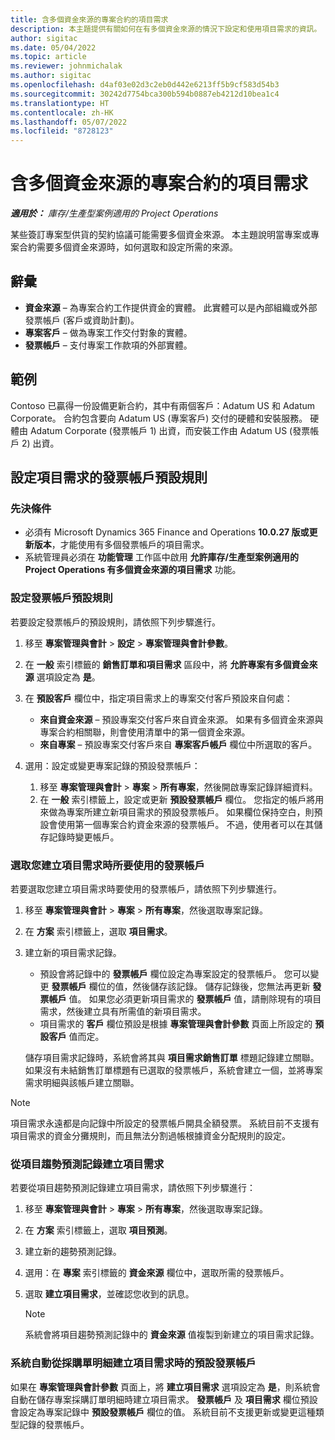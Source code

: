 ```yaml
---
title: 含多個資金來源的專案合約的項目需求
description: 本主題提供有關如何在有多個資金來源的情況下設定和使用項目需求的資訊。
author: sigitac
ms.date: 05/04/2022
ms.topic: article
ms.reviewer: johnmichalak
ms.author: sigitac
ms.openlocfilehash: d4af03e02d3c2eb0d442e6213ff5b9cf583d54b3
ms.sourcegitcommit: 30242d7754bca300b594b0887eb4212d10bea1c4
ms.translationtype: HT
ms.contentlocale: zh-HK
ms.lasthandoff: 05/07/2022
ms.locfileid: "8728123"
---
```

# <a name="item-requirements-for-project-contracts-with-multiple-funding-sources"></a>含多個資金來源的專案合約的項目需求

_**適用於：** 庫存/生產型案例適用的 Project Operations_

某些簽訂專案型供貨的契約協議可能需要多個資金來源。 本主題說明當專案或專案合約需要多個資金來源時，如何選取和設定所需的來源。

## <a name="terminology"></a>辭彙

- **資金來源** – 為專案合約工作提供資金的實體。 此實體可以是內部組織或外部發票帳戶 (客戶或資助計劃)。
- **專案客戶** – 做為專案工作交付對象的實體。
- **發票帳戶** – 支付專案工作款項的外部實體。

## <a name="example"></a>範例

Contoso 已贏得一份設備更新合約，其中有兩個客戶：Adatum US 和 Adatum Corporate。 合約包含要向 Adatum US (專案客戶) 交付的硬體和安裝服務。 硬體由 Adatum Corporate (發票帳戶 1) 出資，而安裝工作由 Adatum US (發票帳戶 2) 出資。

## <a name="set-up-invoice-account-defaulting-rules-for-item-requirements"></a>設定項目需求的發票帳戶預設規則

### <a name="prerequisites"></a>先決條件

- 必須有 Microsoft Dynamics 365 Finance and Operations **10.0.27 版或更新版本**，才能使用有多個發票帳戶的項目需求。
- 系統管理員必須在 **功能管理** 工作區中啟用 **允許庫存/生產型案例適用的 Project Operations 有多個資金來源的項目需求** 功能。

### <a name="set-up-the-invoice-account-defaulting-rules"></a>設定發票帳戶預設規則

若要設定發票帳戶的預設規則，請依照下列步驟進行。

1. 移至 **專案管理與會計** \> **設定** \> **專案管理與會計參數**。
1. 在 **一般** 索引標籤的 **銷售訂單和項目需求** 區段中，將 **允許專案有多個資金來源** 選項設定為 **是**。
1. 在 **預設客戶** 欄位中，指定項目需求上的專案交付客戶預設來自何處：

    - **來自資金來源** – 預設專案交付客戶來自資金來源。 如果有多個資金來源與專案合約相關聯，則會使用清單中的第一個資金來源。
    - **來自專案** – 預設專案交付客戶來自 **專案客戶帳戶** 欄位中所選取的客戶。

1. 選用：設定或變更專案記錄的預設發票帳戶：

    1. 移至 **專案管理與會計** \> **專案** \> **所有專案**，然後開啟專案記錄詳細資料。
    2. 在 **一般** 索引標籤上，設定或更新 **預設發票帳戶** 欄位。 您指定的帳戶將用來做為專案所建立新項目需求的預設發票帳戶。 如果欄位保持空白，則預設會使用第一個專案合約資金來源的發票帳戶。 不過，使用者可以在其儲存記錄時變更帳戶。

### <a name="select-the-invoice-account-to-use-when-you-create-an-item-requirement"></a>選取您建立項目需求時所要使用的發票帳戶

若要選取您建立項目需求時要使用的發票帳戶，請依照下列步驟進行。

1. 移至 **專案管理與會計** \> **專案** \> **所有專案**，然後選取專案記錄。
1. 在 **方案** 索引標籤上，選取 **項目需求**。
1. 建立新的項目需求記錄。

    - 預設會將記錄中的 **發票帳戶** 欄位設定為專案設定的發票帳戶。 您可以變更 **發票帳戶** 欄位的值，然後儲存該記錄。 儲存記錄後，您無法再更新 **發票帳戶** 值。 如果您必須更新項目需求的 **發票帳戶** 值，請刪除現有的項目需求，然後建立具有所需值的新項目需求。
    - 項目需求的 **客戶** 欄位預設是根據 **專案管理與會計參數** 頁面上所設定的 **預設客戶** 值而定。

    儲存項目需求記錄時，系統會將其與 **項目需求銷售訂單** 標題記錄建立關聯。 如果沒有未結銷售訂單標題有已選取的發票帳戶，系統會建立一個，並將專案需求明細與該帳戶建立關聯。

> [!NOTE]
> 項目需求永遠都是向記錄中所設定的發票帳戶開具全額發票。 系統目前不支援有項目需求的資金分攤規則，而且無法分割過帳根據資金分配規則的設定。

### <a name="create-an-item-requirement-from-an-item-forecast-record"></a>從項目趨勢預測記錄建立項目需求

若要從項目趨勢預測記錄建立項目需求，請依照下列步驟進行：

1. 移至 **專案管理與會計** \> **專案** \> **所有專案**，然後選取專案記錄。
1. 在 **方案** 索引標籤上，選取 **項目預測**。
1. 建立新的趨勢預測記錄。
1. 選用：在 **專案** 索引標籤的 **資金來源** 欄位中，選取所需的發票帳戶。
1. 選取 **建立項目需求**，並確認您收到的訊息。

    > [!NOTE]
    > 系統會將項目趨勢預測記錄中的 **資金來源** 值複製到新建立的項目需求記錄。

### <a name="default-invoice-account-when-the-system-automatically-creates-an-item-requirement-from-a-purchase-order-line"></a>系統自動從採購單明細建立項目需求時的預設發票帳戶

如果在 **專案管理與會計參數** 頁面上，將 **建立項目需求** 選項設定為 **是**，則系統會自動在儲存專案採購訂單明細時建立項目需求。 **發票帳戶** 及 **項目需求** 欄位預設會設定為專案記錄中 **預設發票帳戶** 欄位的值。 系統目前不支援更新或變更這種類型記錄的發票帳戶。
